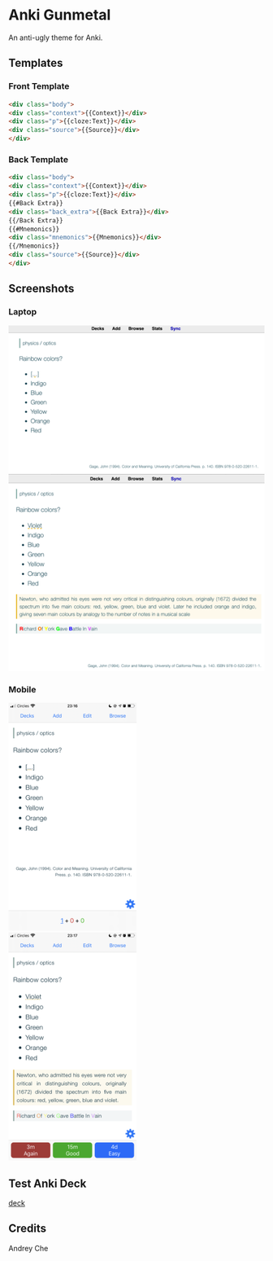 # Anki Gunmetal

An anti-ugly theme for Anki. 

## Templates
### Front Template

```html
<div class="body">
<div class="context">{{Context}}</div>
<div class="p">{{cloze:Text}}</div>
<div class="source">{{Source}}</div>
</div>
```

### Back Template

```html
<div class="body">
<div class="context">{{Context}}</div>
<div class="p">{{cloze:Text}}</div>
{{#Back Extra}}
<div class="back_extra">{{Back Extra}}</div>
{{/Back Extra}}
{{#Mnemonics}}
<div class="mnemonics">{{Mnemonics}}</div>
{{/Mnemonics}}
<div class="source">{{Source}}</div>
</div>
```

## Screenshots
### Laptop

![laptop front](/screenshots/laptop_front.png)
![laptop back](/screenshots/laptop_back.png)

### Mobile

<img src="https://raw.githubusercontent.com/allarm/anki_gunmetal/master/screenshots/mobile_front.png" width=50%>
<img src="https://raw.githubusercontent.com/allarm/anki_gunmetal/master/screenshots/mobile_back.png" width=50%>

## Test Anki Deck

[deck](test_deck.apkg)

## Credits

Andrey Che
